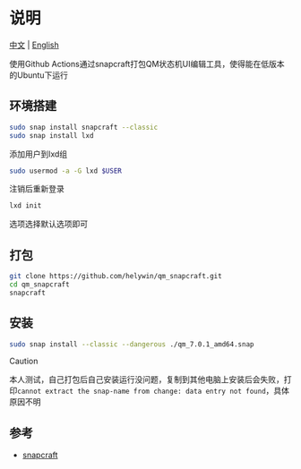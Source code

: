 # 说明

[中文](README.zh.md) | [English](README.md)

使用Github Actions通过snapcraft打包QM状态机UI编辑工具，使得能在低版本的Ubuntu下运行

## 环境搭建

```bash
sudo snap install snapcraft --classic
sudo snap install lxd
```

添加用户到lxd组

```bash
sudo usermod -a -G lxd $USER
```

注销后重新登录

```bash
lxd init
```

选项选择默认选项即可

## 打包

```bash
git clone https://github.com/helywin/qm_snapcraft.git
cd qm_snapcraft
snapcraft
```

## 安装

```bash
sudo snap install --classic --dangerous ./qm_7.0.1_amd64.snap
```

> [!CAUTION]
> 本人测试，自己打包后自己安装运行没问题，复制到其他电脑上安装后会失败，打印`cannot extract the snap-name from change: data entry not found`，具体原因不明

## 参考

- [snapcraft](https://snapcraft.io/docs/create-a-new-snap)